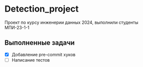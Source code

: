 # Detection_project
Проект по курсу инженерии данных 2024, выполнили студенты МПИ-23-1-1

## Выполненные задачи

- [x] Добавление pre-commit хуков
- [ ] Написание тестов
